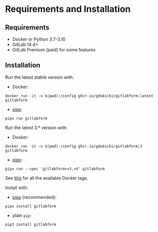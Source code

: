 # Requirements and Installation

## Requirements

* Docker or Python 3.7-3.10
* GitLab 14.4+
* GitLab Premium (paid) for some features

## Installation

Run the latest stable version with:

* Docker:
```shell
docker run -it -v $(pwd):/config ghcr.io/gdubicki/gitlabform:latest gitlabform
```
* [pipx](https://github.com/pypa/pipx):
```shell
pipx run gitlabform
```

Run the latest 3.* version with:

* Docker:
```shell
docker run -it -v $(pwd):/config ghcr.io/gdubicki/gitlabform:3 gitlabform
```
* [pipx](https://github.com/pypa/pipx):
```shell
pipx run --spec 'gitlabform>=3,<4' gitlabform
```

See [this](https://github.com/gdubicki/gitlabform/pkgs/container/gitlabform) for all the available Docker tags.


Install with:

* [pipx](https://github.com/pypa/pipx) (recommended):
```shell
pipx install gitlabform
``` 
* plain `pip`:
```shell
pip3 install gitlabform
```
